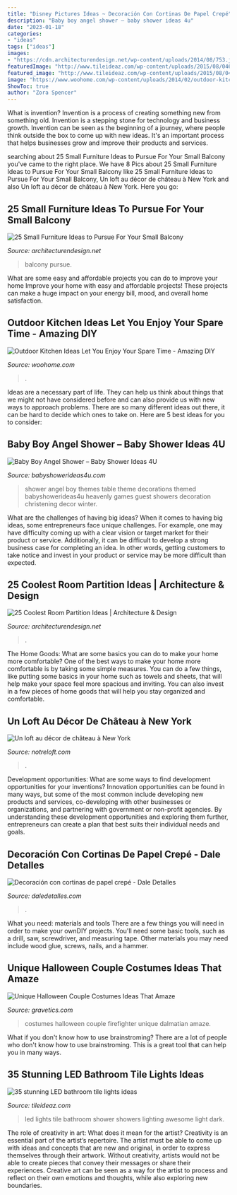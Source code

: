 ```yaml
---
title: "Disney Pictures Ideas ~ Decoración Con Cortinas De Papel Crepé"
description: "Baby boy angel shower – baby shower ideas 4u"
date: "2023-01-18"
categories:
- "ideas"
tags: ["ideas"]
images:
- "https://cdn.architecturendesign.net/wp-content/uploads/2014/08/753.jpg"
featuredImage: "http://www.tileideaz.com/wp-content/uploads/2015/08/046.jpg"
featured_image: "http://www.tileideaz.com/wp-content/uploads/2015/08/046.jpg"
image: "https://www.woohome.com/wp-content/uploads/2014/02/outdoor-kitchen-15.jpg"
ShowToc: true
author: "Zora Spencer"
---
```



What is invention?
Invention is a process of creating something new from something old. Invention is a stepping stone for technology and business growth. Invention can be seen as the beginning of a journey, where people think outside the box to come up with new ideas. It's an important process that helps businesses grow and improve their products and services.

	

		
searching about 25 Small Furniture Ideas to Pursue For Your Small Balcony you've came to the right place. We have 8 Pics about 25 Small Furniture Ideas to Pursue For Your Small Balcony like 25 Small Furniture Ideas to Pursue For Your Small Balcony, Un loft au décor de château à New York and also Un loft au décor de château à New York. Here you go:
		
    
## 25 Small Furniture Ideas To Pursue For Your Small Balcony

<img loading=lazy src="https://cdn.architecturendesign.net/wp-content/uploads/2016/05/AD-Small-Furniture-Ideas-to-Pursue-For-Your-Small-Balcony-18.jpg" onerror="this.onerror=null;this.src='https://tse4.mm.bing.net/th?id=OIP.vhQssbbeqSqVn_7CN-wKZwHaLH&amp;pid=15.1';" alt="25 Small Furniture Ideas to Pursue For Your Small Balcony">

_Source: architecturendesign.net_

>balcony pursue. 

	

What are some easy and affordable projects you can do to improve your home
Improve your home with easy and affordable projects! These projects can make a huge impact on your energy bill, mood, and overall home satisfaction.

    
## Outdoor Kitchen Ideas Let You Enjoy Your Spare Time - Amazing DIY

<img loading=lazy src="https://www.woohome.com/wp-content/uploads/2014/02/outdoor-kitchen-15.jpg" onerror="this.onerror=null;this.src='https://tse3.mm.bing.net/th?id=OIP.aBX0IHzMpmdlZpbli8pgXgHaJ4&amp;pid=15.1';" alt="Outdoor Kitchen Ideas Let You Enjoy Your Spare Time - Amazing DIY">

_Source: woohome.com_

>. 

	

Ideas are a necessary part of life. They can help us think about things that we might not have considered before and can also provide us with new ways to approach problems. There are so many different ideas out there, it can be hard to decide which ones to take on. Here are 5 best ideas for you to consider: 

    
## Baby Boy Angel Shower – Baby Shower Ideas 4U

<img loading=lazy src="https://babyshowerideas4u.com/wp-content/uploads/2016/09/Baby-Boy-Angel-Shower-Table-Decor.jpg" onerror="this.onerror=null;this.src='https://tse2.mm.bing.net/th?id=OIP.e_hhebP6lmPHO4LwyI5gCAHaJ4&amp;pid=15.1';" alt="Baby Boy Angel Shower – Baby Shower Ideas 4U">

_Source: babyshowerideas4u.com_

>shower angel boy themes table theme decorations themed babyshowerideas4u heavenly games guest showers decoration christening decor winter. 

	

What are the challenges of having big ideas?
When it comes to having big ideas, some entrepreneurs face unique challenges. For example, one may have difficulty coming up with a clear vision or target market for their product or service. Additionally, it can be difficult to develop a strong business case for completing an idea. In other words, getting customers to take notice and invest in your product or service may be more difficult than expected.

    
## 25 Coolest Room Partition Ideas | Architecture &amp; Design

<img loading=lazy src="https://cdn.architecturendesign.net/wp-content/uploads/2014/08/753.jpg" onerror="this.onerror=null;this.src='https://tse1.mm.bing.net/th?id=OIP.vY66Fsip9dzeE_fMcrXXUQHaLK&amp;pid=15.1';" alt="25 Coolest Room Partition Ideas | Architecture &amp; Design">

_Source: architecturendesign.net_

>. 

	

The Home Goods: What are some basics you can do to make your home more comfortable?
One of the best ways to make your home more comfortable is by taking some simple measures. You can do a few things, like putting some basics in your home such as towels and sheets, that will help make your space feel more spacious and inviting. You can also invest in a few pieces of home goods that will help you stay organized and comfortable.

    
## Un Loft Au Décor De Château à New York

<img loading=lazy src="https://www.notreloft.com/images/2014/01/Loft-New-York-04.jpg" onerror="this.onerror=null;this.src='https://tse2.mm.bing.net/th?id=OIP.Te3FWR0EaviijkD-0v6-dAHaKc&amp;pid=15.1';" alt="Un loft au décor de château à New York">

_Source: notreloft.com_

>. 

	

Development opportunities: What are some ways to find development opportunities for your inventions?
Innovation opportunities can be found in many ways, but some of the most common include developing new products and services, co-developing with other businesses or organizations, and partnering with government or non-profit agencies. By understanding these development opportunities and exploring them further, entrepreneurs can create a plan that best suits their individual needs and goals.

    
## Decoración Con Cortinas De Papel Crepé - Dale Detalles

<img loading=lazy src="https://i0.wp.com/www.daledetalles.com/wp-content/uploads/2016/08/decoracion-con-papel-creppe9.jpg?resize=564%2C752" onerror="this.onerror=null;this.src='https://tse3.mm.bing.net/th?id=OIP.picpXl-tqYDqsAutuWGWxQHaJ4&amp;pid=15.1';" alt="Decoración con cortinas de papel crepé - Dale Detalles">

_Source: daledetalles.com_

>. 

	

What you need: materials and tools
There are a few things you will need in order to make your ownDIY projects. You'll need some basic tools, such as a drill, saw, screwdriver, and measuring tape. Other materials you may need include wood glue, screws, nails, and a hammer.

    
## Unique Halloween Couple Costumes Ideas That Amaze

<img loading=lazy src="https://www.gravetics.com/wp-content/uploads/2017/07/Dalmatian-Firefighter.jpg" onerror="this.onerror=null;this.src='https://tse2.mm.bing.net/th?id=OIP.2GyKmF6GvnY-WS6n4MIymwHaJ4&amp;pid=15.1';" alt="Unique Halloween Couple Costumes Ideas That Amaze">

_Source: gravetics.com_

>costumes halloween couple firefighter unique dalmatian amaze. 

	

What if you don't know how to use brainstroming?
There are a lot of people who don't know how to use brainstroming. This is a great tool that can help you in many ways.

    
## 35 Stunning LED Bathroom Tile Lights Ideas

<img loading=lazy src="http://www.tileideaz.com/wp-content/uploads/2015/08/046.jpg" onerror="this.onerror=null;this.src='https://tse4.mm.bing.net/th?id=OIP.TXtDhturo0tRxO-p86pTEgHaKI&amp;pid=15.1';" alt="35 stunning LED bathroom tile lights ideas">

_Source: tileideaz.com_

>led lights tile bathroom shower showers lighting awesome light dark. 

	

The role of creativity in art: What does it mean for the artist?
Creativity is an essential part of the artist’s repertoire. The artist must be able to come up with ideas and concepts that are new and original, in order to express themselves through their artwork. Without creativity, artists would not be able to create pieces that convey their messages or share their experiences. Creative art can be seen as a way for the artist to process and reflect on their own emotions and thoughts, while also exploring new boundaries.

